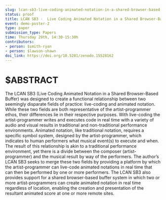 ```yaml
---
slug: lcan-sb3-live-coding-animated-notation-in-a-shared-browser-based
status: proof
title: LCAN SB3 -  Live Coding Animated Notation in a Shared Browser-Based Buffer
event: demo-poster-2
type: paper
submission_type: Papers
time: Thursday 29th, 14:30-15:30h
contributors:
- person: $smith-ryan
- person: $lawson-shawn
doi_link: https://doi.org/10.5281/zenodo.15528162
---
```


# $ABSTRACT

The LCAN SB3 (Live Coding Animated Notation in a Shared Browser-Based Buffer) was designed to create a
functional relationship between two seemingly disparate fields of practice: live-coding and animated notation.
While these two fields are both representative of the artist-programmer ethos, their differences lie in their
respective purposes. With live-coding the artist-programmer writes and executes code in real time with a
variety of audio and visual results in traditional and non-traditional performance environments. Animated
notation, like traditional notation, requires a specific symbol system, designed by the artist-programmer,
which indicates to human performers what musical event(s) to execute and when. The result of this
relationship is akin to a traditional performance environment, yet there is a divide between the composer
(artist-programmer) and the musical result by way of the performers. The author’s LCAN SB3 seeks to merge
these two fields by providing a platform by which the artist-programmer can live-code animated notations in
real time that can then be performed by one or more performers. The LCAN SB3 also provides support for a
shared browser-based buffer system in which two or more artist-programmers can create animated notation
in real time regardless of location, enabling the creation and presentation of the resultant animated score at
one or more remote sites.

